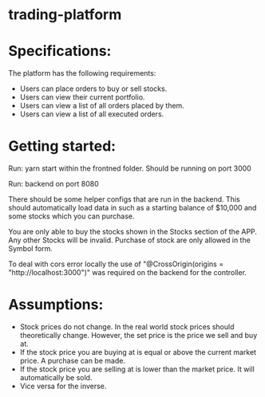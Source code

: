 # trading-platform

# Specifications:

The platform has the following requirements:
- Users can place orders to buy or sell stocks.
- Users can view their current portfolio.
- Users can view a list of all orders placed by them.
- Users can view a list of all executed orders.

# Getting started:

Run: yarn start within the frontned folder. Should be running on port 3000

Run: backend on port 8080

There should be some helper configs that are run in the backend. This should automatically load data in such as a starting balance of $10,000 and some stocks which you can purchase.

You are only able to buy the stocks shown in the Stocks section of the APP. Any other Stocks will be invalid. Purchase of stock are only allowed in the Symbol form. 

To deal with cors error locally the use of "@CrossOrigin(origins = "http://localhost:3000")" was required on the backend for the controller. 

# Assumptions:
- Stock prices do not change. In the real world stock prices should theoretically change. However, the set price is the price we sell and buy at.
- If the stock price you are buying at is equal or above the current market price. A purchase can be made.
- If the stock price you are selling at is lower than the market price. It will automatically be sold. 
- Vice versa for the inverse. 
